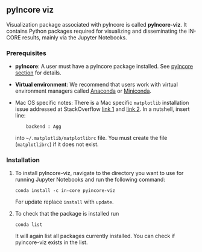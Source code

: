 ## pyIncore viz

Visualization package associated with pyIncore is called **pyIncore-viz**. It contains Python packages 
required for visualizing and disseminating the IN-CORE results, mainly via the Jupyter Notebooks.
 
### Prerequisites

- **pyIncore**: A user must have a pyIncore package installed. See [pyIncore section](https://incore.ncsa.illinois.edu/pyincore.html) for details.

- **Virtual environment**: We recommend that users work with virtual environment managers called [Anaconda](https://www.anaconda.com/) or [Miniconda](https://docs.conda.io/en/latest/miniconda.html).

- Mac OS specific notes: There is a Mac specific `matplotlib` installation issue addressed 
  at StackOverflow [link 1](https://stackoverflow.com/questions/4130355/python-matplotlib-framework-under-macosx) and [link 2](https://stackoverflow.com/questions/21784641/installation-issue-with-matplotlib-python). In a nutshell, insert line:
    ```
        backend : Agg
    ```
    
    into `~/.matplotlib/matplotlibrc` file. You must create the file (`matplotlibrc`) if it does not exist.

### Installation

1. To install pyIncore-viz, navigate to the directory you want to use for running Jupyter Notebooks and run the following command:
    ```
    conda install -c in-core pyincore-viz
    ```
   
   For update replace `install` with `update`.
   
2. To check that the package is installed run 
    ```
    conda list
    ```
    It will again list all packages currently installed. You can check if pyincore-viz exists in the list.
